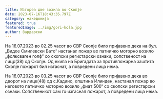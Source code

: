 ```yaml
---
title: Изгореа две возила во Скопје
date: 2023-07-16T18:43:35.797Z
category: македонија
featured: true
featuredImage: ../img/gori-kola.jpg
author: Вардарски
---
```

<!--StartFragment-->

На 16.07.2023 во 02.25 часот во СВР Скопје било пријавено дека на бул.„Видое Смилевски Бато“ настанал пожар во патничко моторно возило „фолксваген голф“ со скопски регистарски ознаки, сопственост на лицр(38) од Скопје. Од екипа на Бригадата за противпожарна заштита Скопје пожарот бил изгаснат, а повредени лица нема.

На 16.07.2023 во 03.25 часот во СВР Скопје било пријавено дека во дворот на лице(48) од с.Кадино, општина Илинден, настанал пожар во неговото патничко моторно возило „фиат 500“ со скопски регистарски ознаки. Сопственикот сам го изгаснал пожарот, а повредени лица нема.

<!--EndFragment-->